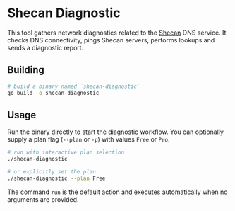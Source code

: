 # Shecan Diagnostic

This tool gathers network diagnostics related to the [Shecan](https://shecan.ir) DNS service. It checks DNS connectivity, pings Shecan servers, performs lookups and sends a diagnostic report.

## Building

```bash
# build a binary named `shecan-diagnostic`
go build -o shecan-diagnostic
```

## Usage

Run the binary directly to start the diagnostic workflow. You can optionally supply a plan flag (`--plan` or `-p`) with values `Free` or `Pro`.

```bash
# run with interactive plan selection
./shecan-diagnostic

# or explicitly set the plan
./shecan-diagnostic --plan Free
```

The command `run` is the default action and executes automatically when no arguments are provided.
